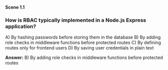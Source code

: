 **Scene 1.1**

### **How is RBAC typically implemented in a Node.js Express application?**

A) By hashing passwords before storing them in the database
B) By adding role checks in middleware functions before protected routes
C) By defining routes only for frontend users
D) By saving user credentials in plain text

**Answer:** B) By adding role checks in middleware functions before protected routes

